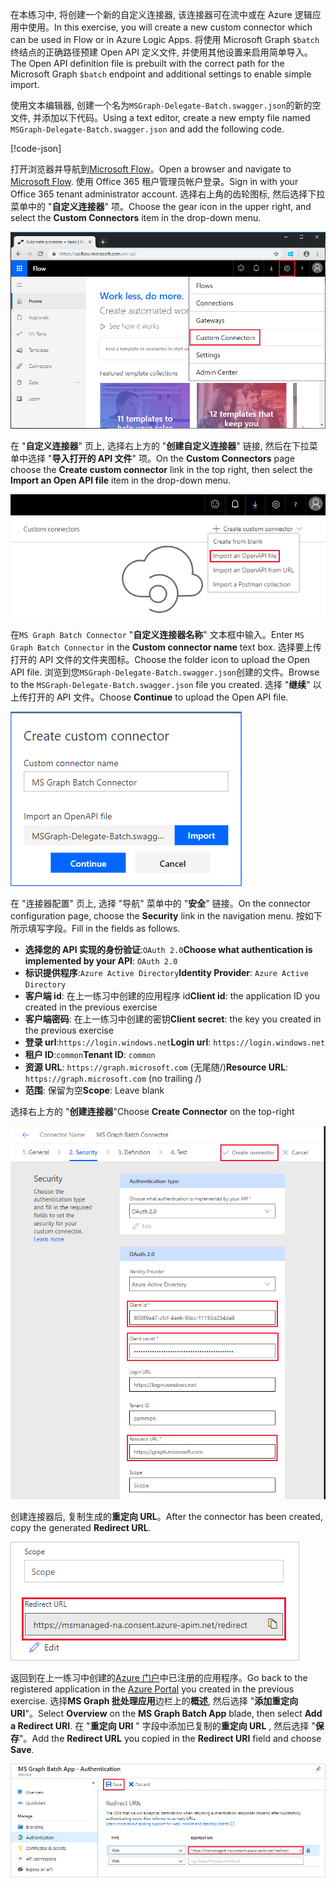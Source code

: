 <!-- markdownlint-disable MD002 MD041 -->

<span data-ttu-id="4bab0-101">在本练习中, 将创建一个新的自定义连接器, 该连接器可在流中或在 Azure 逻辑应用中使用。</span><span class="sxs-lookup"><span data-stu-id="4bab0-101">In this exercise, you will create a new custom connector which can be used in Flow or in Azure Logic Apps.</span></span> <span data-ttu-id="4bab0-102">将使用 Microsoft Graph `$batch`终结点的正确路径预建 Open API 定义文件, 并使用其他设置来启用简单导入。</span><span class="sxs-lookup"><span data-stu-id="4bab0-102">The Open API definition file is prebuilt with the correct path for the Microsoft Graph `$batch` endpoint and additional settings to enable simple import.</span></span>

<span data-ttu-id="4bab0-103">使用文本编辑器, 创建一个名为`MSGraph-Delegate-Batch.swagger.json`的新的空文件, 并添加以下代码。</span><span class="sxs-lookup"><span data-stu-id="4bab0-103">Using a text editor, create a new empty file named `MSGraph-Delegate-Batch.swagger.json` and add the following code.</span></span>

[!code-json[](../LabFiles/MSGraph-Delegate-Batch.swagger.json)]

<span data-ttu-id="4bab0-104">打开浏览器并导航到[Microsoft Flow](https://flow.microsoft.com)。</span><span class="sxs-lookup"><span data-stu-id="4bab0-104">Open a browser and navigate to [Microsoft Flow](https://flow.microsoft.com).</span></span> <span data-ttu-id="4bab0-105">使用 Office 365 租户管理员帐户登录。</span><span class="sxs-lookup"><span data-stu-id="4bab0-105">Sign in with your Office 365 tenant administrator account.</span></span> <span data-ttu-id="4bab0-106">选择右上角的齿轮图标, 然后选择下拉菜单中的 "**自定义连接器**" 项。</span><span class="sxs-lookup"><span data-stu-id="4bab0-106">Choose the gear icon in the upper right, and select the **Custom Connectors** item in the drop-down menu.</span></span>

![Microsoft Flow 中的下拉式菜单的屏幕截图](./images/flow-conn1.png)

<span data-ttu-id="4bab0-108">在 "**自定义连接器**" 页上, 选择右上方的 "**创建自定义连接器**" 链接, 然后在下拉菜单中选择 "**导入打开的 API 文件**" 项。</span><span class="sxs-lookup"><span data-stu-id="4bab0-108">On the **Custom Connectors** page choose the **Create custom connector** link in the top right, then select the **Import an Open API file** item in the drop-down menu.</span></span>

 ![Microsoft Flow 中的 "创建自定义连接器" 下拉菜单的屏幕截图](./images/flow-conn2.png)

<span data-ttu-id="4bab0-110">在`MS Graph Batch Connector` "**自定义连接器名称**" 文本框中输入。</span><span class="sxs-lookup"><span data-stu-id="4bab0-110">Enter `MS Graph Batch Connector` in the **Custom connector name** text box.</span></span> <span data-ttu-id="4bab0-111">选择要上传打开的 API 文件的文件夹图标。</span><span class="sxs-lookup"><span data-stu-id="4bab0-111">Choose the folder icon to upload the Open API file.</span></span> <span data-ttu-id="4bab0-112">浏览到您`MSGraph-Delegate-Batch.swagger.json`创建的文件。</span><span class="sxs-lookup"><span data-stu-id="4bab0-112">Browse to the `MSGraph-Delegate-Batch.swagger.json` file you created.</span></span> <span data-ttu-id="4bab0-113">选择 "**继续**" 以上传打开的 API 文件。</span><span class="sxs-lookup"><span data-stu-id="4bab0-113">Choose **Continue** to upload the Open API file.</span></span>

 !["创建自定义连接器" 对话框的屏幕截图](./images/flow-conn3.png)

<span data-ttu-id="4bab0-115">在 "连接器配置" 页上, 选择 "导航" 菜单中的 "**安全**" 链接。</span><span class="sxs-lookup"><span data-stu-id="4bab0-115">On the connector configuration page, choose the **Security** link in the navigation menu.</span></span> <span data-ttu-id="4bab0-116">按如下所示填写字段。</span><span class="sxs-lookup"><span data-stu-id="4bab0-116">Fill in the fields as follows.</span></span>

- <span data-ttu-id="4bab0-117">**选择您的 API 实现的身份验证**:`OAuth 2.0`</span><span class="sxs-lookup"><span data-stu-id="4bab0-117">**Choose what authentication is implemented by your API**: `OAuth 2.0`</span></span>
- <span data-ttu-id="4bab0-118">**标识提供程序**:`Azure Active Directory`</span><span class="sxs-lookup"><span data-stu-id="4bab0-118">**Identity Provider**: `Azure Active Directory`</span></span>
- <span data-ttu-id="4bab0-119">**客户端 id**: 在上一练习中创建的应用程序 id</span><span class="sxs-lookup"><span data-stu-id="4bab0-119">**Client id**: the application ID you created in the previous exercise</span></span>
- <span data-ttu-id="4bab0-120">**客户端密码**: 在上一练习中创建的密钥</span><span class="sxs-lookup"><span data-stu-id="4bab0-120">**Client secret**: the key you created in the previous exercise</span></span>
- <span data-ttu-id="4bab0-121">**登录 url**:`https://login.windows.net`</span><span class="sxs-lookup"><span data-stu-id="4bab0-121">**Login url**: `https://login.windows.net`</span></span>
- <span data-ttu-id="4bab0-122">**租户 ID**:`common`</span><span class="sxs-lookup"><span data-stu-id="4bab0-122">**Tenant ID**: `common`</span></span>
- <span data-ttu-id="4bab0-123">**资源 URL**: `https://graph.microsoft.com` (无尾随/)</span><span class="sxs-lookup"><span data-stu-id="4bab0-123">**Resource URL**: `https://graph.microsoft.com` (no trailing /)</span></span>
- <span data-ttu-id="4bab0-124">**范围**: 保留为空</span><span class="sxs-lookup"><span data-stu-id="4bab0-124">**Scope**: Leave blank</span></span>

<span data-ttu-id="4bab0-125">选择右上方的 "**创建连接器**"</span><span class="sxs-lookup"><span data-stu-id="4bab0-125">Choose **Create Connector** on the top-right</span></span>

![连接器配置中的 "安全" 选项卡的屏幕截图](./images/flow-conn4.png)

<span data-ttu-id="4bab0-127">创建连接器后, 复制生成的**重定向 URL**。</span><span class="sxs-lookup"><span data-stu-id="4bab0-127">After the connector has been created, copy the generated **Redirect URL**.</span></span>

![生成的重定向 URL 的屏幕截图](./images/flow-conn5.png)

<span data-ttu-id="4bab0-129">返回到在上一练习中创建的[Azure 门户](https://aad.portal.azure.com)中已注册的应用程序。</span><span class="sxs-lookup"><span data-stu-id="4bab0-129">Go back to the registered application in the [Azure Portal](https://aad.portal.azure.com) you created in the previous exercise.</span></span> <span data-ttu-id="4bab0-130">选择**MS Graph 批处理应用**边栏上的**概述**, 然后选择 "**添加重定向 URI**"。</span><span class="sxs-lookup"><span data-stu-id="4bab0-130">Select **Overview** on the **MS Graph Batch App** blade, then select **Add a Redirect URI**.</span></span> <span data-ttu-id="4bab0-131">在 "**重定向 URI** " 字段中添加已复制的**重定向 URL** , 然后选择 "**保存**"。</span><span class="sxs-lookup"><span data-stu-id="4bab0-131">Add the **Redirect URL** you copied in the **Redirect URI** field and choose **Save**.</span></span>

![Azure 门户中答复 Url 刀片的屏幕截图](./images/flow-conn-preview6.png)